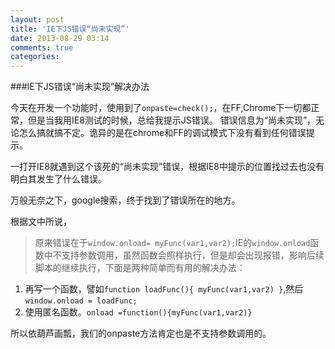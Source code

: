 ```yaml
---
layout: post
title: 'IE下JS错误“尚未实现”'
date: 2013-08-29 03:14
comments: true
categories: 
---
```

###IE下JS错误“尚未实现”解决办法

今天在开发一个功能时，使用到了`onpaste=check();`，在FF,Chrome下一切都正常，但是当我用IE8测试的时候，总给我提示JS错误。
错误信息为“尚未实现”，无论怎么搞就搞不定。诡异的是在chrome和FF的调试模式下没有看到任何错误提示。

一打开IE8就遇到这个该死的“尚未实现”错误，根据IE8中提示的位置找过去也没有明白其发生了什么错误。

万般无奈之下，google搜索，终于找到了错误所在的地方。

根据文中所说，
>原来错误在于`window.onload= myFunc(var1,var2);`IE的`window.onload`函数中不支持参数调用，虽然函数会照样执行，但是却会出现报错，影响后续脚本的继续执行，下面是两种简单而有用的解决办法：
1. 再写一个函数，譬如`function loadFunc(){ myFunc(var1,var2) }`,然后`window.onload = loadFunc;`
2. 使用匿名函数。`onload =function(){myFunc(var1,var2)}`

 
所以依葫芦画瓢，我们的onpaste方法肯定也是不支持参数调用的。